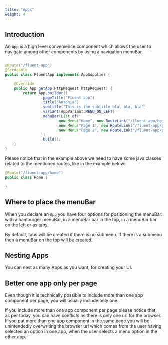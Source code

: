 ```yaml
---
title: "Apps"
weight: 4
---
```


## Introduction

An `App` is a high level convenience component which allows the user to navigate among other components by using a navigation menuBar.

```java

@Route("/fluent-app")
@Serdeable
public class FluentApp implements AppSupplier {

    @Override
    public App getApp(HttpRequest httpRequest) {
        return App.builder()
                .pageTitle("Fluent app")
                .title("Antonia")
                .subtitle("This is the subtitle bla, bla, bla")
                .variant(AppVariant.MENU_ON_LEFT)
                .menuBar(List.of(
                        new Menu("Home", new RouteLink("/fluent-app/home"), true),
                        new Menu("Page 1", new RouteLink("/fluent-app/page1")),
                        new Menu("Page 2", new RouteLink("/fluent-app/page2"))
                ))
                .build();
    }
}

```

Please notice that in the example above we need to have some java classes related to the mentioned routes, like in the example below:

```java
@Route("/fluent-app/home")
public class Home {

}
```


## Where to place the menuBar

When you declare an `App` you have four options for positioning the menuBar: with a hamburger menuBar, in a menuBar bar in the top, in a menuBar bar on the left or as tabs.

By default, tabs will be created if there is no submenu. If there is a submenu then a menuBar on the top will be created.

## Nesting Apps

You can nest as many Apps as you want, for creating your UI.

## Better one app only per page

Even though it is technically possible to include more than one app component per page, you will usually include only one. 

If you include more than one app component per page please notice that, as per today, you can have conflicts as there is 
only one url for the browser. If you put more than one app component in the same page you will be unintendedly overwriting
the browser url which comes from the user having selected an option in one app, when the user selects a menu option 
in the other app.

